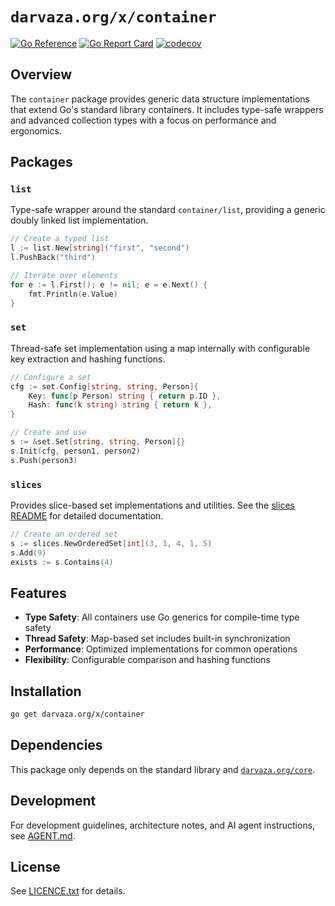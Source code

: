 # `darvaza.org/x/container`

[![Go Reference][godoc-badge]][godoc-link]
[![Go Report Card][goreportcard-badge]][goreportcard-link]
[![codecov][codecov-badge]][codecov-link]

[godoc-badge]: https://pkg.go.dev/badge/darvaza.org/x/container.svg
[godoc-link]: https://pkg.go.dev/darvaza.org/x/container
[goreportcard-badge]: https://goreportcard.com/badge/darvaza.org/x/container
[goreportcard-link]: https://goreportcard.com/report/darvaza.org/x/container
[codecov-badge]: https://codecov.io/github/darvaza-proxy/x/graph/badge.svg?flag=container
[codecov-link]: https://codecov.io/gh/darvaza-proxy/x

## Overview

The `container` package provides generic data structure implementations that
extend Go's standard library containers. It includes type-safe wrappers and
advanced collection types with a focus on performance and ergonomics.

## Packages

### `list`

Type-safe wrapper around the standard `container/list`, providing a
generic doubly linked list implementation.

```go
// Create a typed list
l := list.New[string]("first", "second")
l.PushBack("third")

// Iterate over elements
for e := l.First(); e != nil; e = e.Next() {
    fmt.Println(e.Value)
}
```

### `set`

Thread-safe set implementation using a map internally with configurable key
extraction and hashing functions.

```go
// Configure a set
cfg := set.Config[string, string, Person]{
    Key: func(p Person) string { return p.ID },
    Hash: func(k string) string { return k },
}

// Create and use
s := &set.Set[string, string, Person]{}
s.Init(cfg, person1, person2)
s.Push(person3)
```

### `slices`

Provides slice-based set implementations and utilities. See the
[slices README](slices/README.md) for detailed documentation.

```go
// Create an ordered set
s := slices.NewOrderedSet[int](3, 1, 4, 1, 5)
s.Add(9)
exists := s.Contains(4)
```

## Features

* **Type Safety**: All containers use Go generics for compile-time type safety
* **Thread Safety**: Map-based set includes built-in synchronization
* **Performance**: Optimized implementations for common operations
* **Flexibility**: Configurable comparison and hashing functions

## Installation

```bash
go get darvaza.org/x/container
```

## Dependencies

This package only depends on the standard library and
[`darvaza.org/core`][core-link].

[core-link]: https://pkg.go.dev/darvaza.org/core

## Development

For development guidelines, architecture notes, and AI agent instructions, see
[AGENT.md](AGENT.md).

## License

See [LICENCE.txt](LICENCE.txt) for details.
